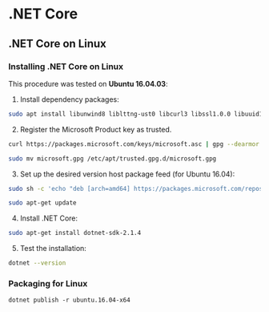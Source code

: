 # .NET Core

## .NET Core on Linux

### Installing .NET Core on Linux
This procedure was tested on **Ubuntu 16.04.03**:
1. Install dependency packages:

```bash
sudo apt install libunwind8 liblttng-ust0 libcurl3 libssl1.0.0 libuuid1 libkrb5-3 zlib1g libicu55 curl -y
```

2. Register the Microsoft Product key as trusted.
```bash
curl https://packages.microsoft.com/keys/microsoft.asc | gpg --dearmor > microsoft.gpg

sudo mv microsoft.gpg /etc/apt/trusted.gpg.d/microsoft.gpg
```

3. Set up the desired version host package feed (for Ubuntu 16.04):
``` bash
sudo sh -c 'echo "deb [arch=amd64] https://packages.microsoft.com/repos/microsoft-ubuntu-xenial-prod xenial main" > /etc/apt/sources.list.d/dotnetdev.list'

sudo apt-get update
```

4. Install .NET Core:
```bash
sudo apt-get install dotnet-sdk-2.1.4
```

5. Test the installation:
```bash
dotnet --version
```

### Packaging for Linux
```dos
dotnet publish -r ubuntu.16.04-x64
```
